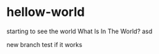 # hellow-world
starting to see the world
What Is In The World?
 asd 

 new branch test if it works
 